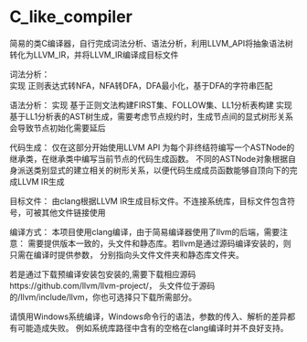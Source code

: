 # C_like_compiler
简易的类C编译器，自行完成词法分析、语法分析，利用LLVM_API将抽象语法树转化为LLVM_IR，并将LLVM_IR编译成目标文件 

词法分析：  
实现 正则表达式转NFA，NFA转DFA，DFA最小化，基于DFA的字符串匹配 

语法分析： 
实现 基于正则文法构建FIRST集、FOLLOW集、LL1分析表构建 
实现基于LL1分析表的AST树生成，需要考虑节点规约时，生成节点间的显式树形关系会导致节点初始化需要延后 

代码生成： 
仅在这部分开始使用LLVM API 
为每个非终结符编写一个ASTNode的继承类，在继承类中编写当前节点的代码生成函数。 
不同的ASTNode对象根据自身派送类别显式的建立相关的树形关系，以便代码生成成员函数能够自顶向下的完成LLVM IR生成 

目标文件： 
由clang根据LLVM IR生成目标文件。不连接系统库，目标文件包含符号，可被其他文件链接使用 

编译方式： 
本项目使用clang编译，由于简易编译器使用了llvm的后端，需要注意：
需要提供版本一致的，头文件和静态库。若llvm是通过源码编译安装的，则只需在编译时提供参数，
分别指向头文件文件夹和静态库文件夹。

若是通过下载预编译安装包安装的,需要下载相应源码https://github.com/llvm/llvm-project/，
头文件位于源码的/llvm/include/llvm，你也可选择只下载所需部分。

请慎用Windows系统编译，Windows命令行的语法，参数的传入、解析的差异都有可能造成失败。
例如系统库路径中含有的空格在clang编译时并不良好支持。